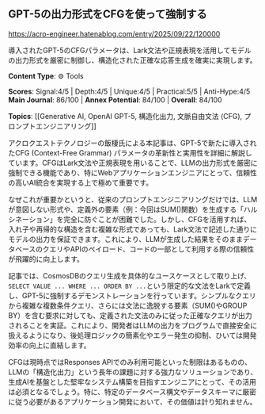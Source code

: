 ## GPT-5の出力形式をCFGを使って強制する

https://acro-engineer.hatenablog.com/entry/2025/09/22/120000

導入されたGPT-5のCFGパラメータは、Lark文法や正規表現を活用してモデルの出力形式を厳密に制御し、構造化された正確な応答生成を確実に実現します。

**Content Type**: ⚙️ Tools

**Scores**: Signal:4/5 | Depth:4/5 | Unique:4/5 | Practical:5/5 | Anti-Hype:4/5
**Main Journal**: 86/100 | **Annex Potential**: 84/100 | **Overall**: 84/100

**Topics**: [[Generative AI, OpenAI GPT-5, 構造化出力, 文脈自由文法 (CFG), プロンプトエンジニアリング]]

アクロクエストテクノロジーの飯棲氏による本記事は、GPT-5で新たに導入されたCFG (Context-Free Grammar) パラメータの革新性と実用性を詳細に解説しています。CFGはLark文法や正規表現を用いることで、LLMの出力形式を厳密に強制できる機能であり、特にWebアプリケーションエンジニアにとって、信頼性の高いAI統合を実現する上で極めて重要です。

なぜこれが重要かというと、従来のプロンプトエンジニアリングだけでは、LLMが意図しない形式や、定義外の要素（例：今回はSUM()関数）を生成する「ハルシネーション」を完全に防ぐことが困難でした。しかし、CFGを活用すれば、入れ子や再帰的な構造を含む複雑な形式であっても、Lark文法で記述した通りにモデルの出力を保証できます。これにより、LLMが生成した結果をそのままデータベースのクエリやAPIのペイロード、コードの一部として利用する際の信頼性が飛躍的に向上します。

記事では、CosmosDBのクエリ生成を具体的なユースケースとして取り上げ、`SELECT VALUE ... WHERE ... ORDER BY ...`という限定的な文法をLarkで定義し、GPT-5に強制するデモンストレーションを行っています。シンプルなクエリから複雑な複数条件クエリ、さらには文法に逸脱する要素（SUM()やGROUP BY）を含む要求に対しても、定義された文法のみに従った正確なクエリが出力されることを実証。これにより、開発者はLLMの出力をプログラムで直接安全に扱えるようになり、後処理ロジックの簡素化やエラー発生の抑制、ひいては開発効率の向上に直結します。

CFGは現時点ではResponses APIでのみ利用可能といった制限はあるものの、LLMの「構造化出力」という長年の課題に対する強力なソリューションであり、生成AIを基盤とした堅牢なシステム構築を目指すエンジニアにとって、その活用は必須となるでしょう。特に、特定のデータベース構文やデータスキーマに厳密に従う必要があるアプリケーション開発において、その価値は計り知れません。